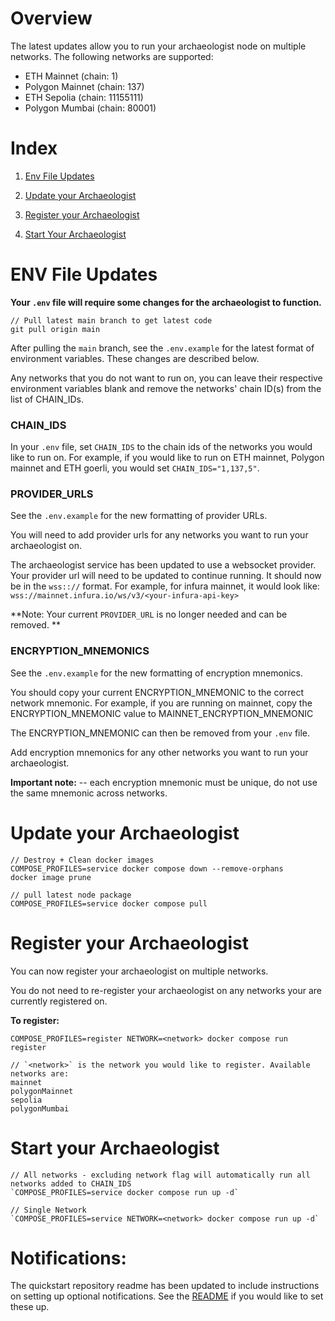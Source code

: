 # Overview
The latest updates allow you to run your archaeologist node on multiple networks. The following networks are supported:
- ETH Mainnet  (chain: 1)
- Polygon Mainnet (chain: 137)
- ETH Sepolia (chain: 11155111)
- Polygon Mumbai (chain: 80001)

# Index
1. [Env File Updates](#env-file-updates)

2. [Update your Archaeologist](#update-your-archaeologist)

3. [Register your Archaeologist](#register-your-archaeologist)

4. [Start Your Archaeologist](#start-your-archaeologist)

# ENV File Updates
**Your `.env` file will require some changes for the archaeologist to function.**

```
// Pull latest main branch to get latest code
git pull origin main
```

After pulling the `main` branch, see the `.env.example` for the latest format of environment variables. These changes are described below.

Any networks that you do not want to run on, you can leave their respective environment variables blank and remove the networks' chain ID(s) from the list of CHAIN_IDs.

### CHAIN_IDS
In your `.env` file, set `CHAIN_IDS` to the chain ids of the networks you would like to run on.
For example, if you would like to run on ETH mainnet, Polygon mainnet and ETH goerli, you would set `CHAIN_IDS="1,137,5"`.

### PROVIDER_URLS
See the `.env.example` for the new formatting of provider URLs.

You will need to add provider urls for any networks you want to run your archaeologist on.

The archaeologist service has been updated to use a websocket provider.
Your provider url will need to be updated to continue running. It should now be in the `wss:://` format.
For example, for infura mainnet, it would look like: `wss://mainnet.infura.io/ws/v3/<your-infura-api-key>`

**Note: Your current `PROVIDER_URL` is no longer needed and can be removed. **

### ENCRYPTION_MNEMONICS
See the `.env.example` for the new formatting of encryption mnemonics.

You should copy your current ENCRYPTION_MNEMONIC to the correct network mnemonic.
For example, if you are running on mainnet, copy the ENCRYPTION_MNEMONIC value to MAINNET_ENCRYPTION_MNEMONIC

The ENCRYPTION_MNEMONIC can then be removed from your `.env` file.

Add encryption mnemonics for any other networks you want to run your archaeologist. 

**Important note:** -- each encryption mnemonic must be unique, do not use the same mnemonic across networks.

# Update your Archaeologist
```
// Destroy + Clean docker images
COMPOSE_PROFILES=service docker compose down --remove-orphans
docker image prune

// pull latest node package
COMPOSE_PROFILES=service docker compose pull
```

# Register your Archaeologist
You can now register your archaeologist on multiple networks. 

You do not need to re-register your archaeologist on any networks your are currently registered on.


**To register:**
```
COMPOSE_PROFILES=register NETWORK=<network> docker compose run register

// `<network>` is the network you would like to register. Available networks are:
mainnet
polygonMainnet
sepolia
polygonMumbai
```

# Start your Archaeologist
```
// All networks - excluding network flag will automatically run all networks added to CHAIN_IDS
`COMPOSE_PROFILES=service docker compose run up -d`

// Single Network
`COMPOSE_PROFILES=service NETWORK=<network> docker compose run up -d`
```

# Notifications:
The quickstart repository readme has been updated to include instructions on setting up optional notifications.
See the [README](./README.md#notifications) if you would like to set these up.
